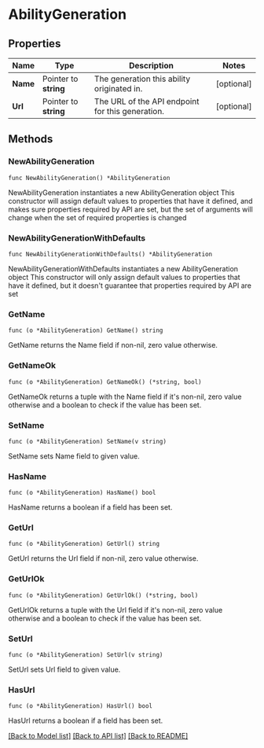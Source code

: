 # AbilityGeneration

## Properties

Name | Type | Description | Notes
------------ | ------------- | ------------- | -------------
**Name** | Pointer to **string** | The generation this ability originated in. | [optional] 
**Url** | Pointer to **string** | The URL of the API endpoint for this generation. | [optional] 

## Methods

### NewAbilityGeneration

`func NewAbilityGeneration() *AbilityGeneration`

NewAbilityGeneration instantiates a new AbilityGeneration object
This constructor will assign default values to properties that have it defined,
and makes sure properties required by API are set, but the set of arguments
will change when the set of required properties is changed

### NewAbilityGenerationWithDefaults

`func NewAbilityGenerationWithDefaults() *AbilityGeneration`

NewAbilityGenerationWithDefaults instantiates a new AbilityGeneration object
This constructor will only assign default values to properties that have it defined,
but it doesn't guarantee that properties required by API are set

### GetName

`func (o *AbilityGeneration) GetName() string`

GetName returns the Name field if non-nil, zero value otherwise.

### GetNameOk

`func (o *AbilityGeneration) GetNameOk() (*string, bool)`

GetNameOk returns a tuple with the Name field if it's non-nil, zero value otherwise
and a boolean to check if the value has been set.

### SetName

`func (o *AbilityGeneration) SetName(v string)`

SetName sets Name field to given value.

### HasName

`func (o *AbilityGeneration) HasName() bool`

HasName returns a boolean if a field has been set.

### GetUrl

`func (o *AbilityGeneration) GetUrl() string`

GetUrl returns the Url field if non-nil, zero value otherwise.

### GetUrlOk

`func (o *AbilityGeneration) GetUrlOk() (*string, bool)`

GetUrlOk returns a tuple with the Url field if it's non-nil, zero value otherwise
and a boolean to check if the value has been set.

### SetUrl

`func (o *AbilityGeneration) SetUrl(v string)`

SetUrl sets Url field to given value.

### HasUrl

`func (o *AbilityGeneration) HasUrl() bool`

HasUrl returns a boolean if a field has been set.


[[Back to Model list]](../README.md#documentation-for-models) [[Back to API list]](../README.md#documentation-for-api-endpoints) [[Back to README]](../README.md)


